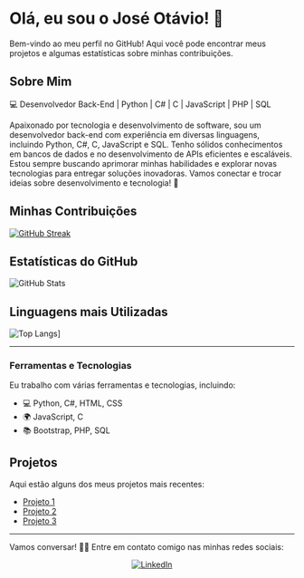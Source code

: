 # Olá, eu sou o José Otávio! 👋

Bem-vindo ao meu perfil no GitHub! Aqui você pode encontrar meus projetos e algumas estatísticas sobre minhas contribuições.

## Sobre Mim
💻 Desenvolvedor Back-End | Python | C# | C | JavaScript | PHP | SQL

Apaixonado por tecnologia e desenvolvimento de software, sou um desenvolvedor back-end com experiência em diversas linguagens, incluindo Python, C#, C, JavaScript e SQL. Tenho sólidos conhecimentos em bancos de dados e no desenvolvimento de APIs eficientes e escaláveis.
Estou sempre buscando aprimorar minhas habilidades e explorar novas tecnologias para entregar soluções inovadoras. Vamos conectar e trocar ideias sobre desenvolvimento e tecnologia! 🚀


## Minhas Contribuições
[![GitHub Streak](https://streak-stats.demolab.com/?user=JoseOtavio-Miguel&theme=transparent&background=FFFFFF&border=A6A6A6&dates=8A8A8A&ring=FFA07A&fire=FF6347&sideNums=696969&sideLabels=808080)](https://streak-stats.demolab.com)


## Estatísticas do GitHub
![GitHub Stats](https://github-readme-stats.vercel.app/api?username=JoseOtavio-Miguel&theme=transparent&bg_color=f4f4f4&border_color=3A6D8E&show_icons=true&icon_color=FF8C00&title_color=FF8C00&text_color=333333)

## Linguagens mais Utilizadas
![Top Langs](https://github-readme-stats.vercel.app/api/top-langs/?username=JoseOtavio-Miguel&layout=compact&theme=dracula)]


---

### Ferramentas e Tecnologias
Eu trabalho com várias ferramentas e tecnologias, incluindo:

- 💻 Python, C#, HTML, CSS
- 🌍 JavaScript, C
- 📚 Bootstrap, PHP, SQL

## Projetos
Aqui estão alguns dos meus projetos mais recentes:

- [Projeto 1](https://github.com/JoseOtavio-Miguel/ATM-Bank)
- [Projeto 2](https://github.com/JoseOtavio-Miguel/Simple-Market)
- [Projeto 3](https://github.com/JoseOtavio-Miguel/DashBoard-Interativa)

---

Vamos conversar! 👨‍💻 Entre em contato comigo nas minhas redes sociais:

<div align="center">
  <a href="https://www.linkedin.com/in/jos%C3%A9-ot%C3%A1vio-dos-santos-miguel-31a952322" target="_blank">
    <img src="https://img.shields.io/badge/LinkedIn-0077B5?style=for-the-badge&logo=linkedin&logoColor=white" alt="LinkedIn">
  </a>
</div>
